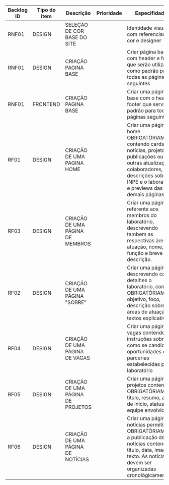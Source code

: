 | Backlog ID | Tipo do item | Descrição                         | Prioridade | Especifidades                                                                                                                                                                                         | Pontuação | Status   | Sprint designada  |
|------------|--------------|-----------------------------------|------------|-------------------------------------------------------------------------------------------------------------------------------------------------------------------------------------------------------|-----------|----------|-------------------|
| RNF01      | DESIGN       | SELEÇÃO DE COR BASE DO SITE       |            | Identidade visual com referencias de cor e designer                                                                                                                                                   | 1         | Relizado | Sprint 1          |
| RNF01      | DESIGN       | CRIAÇÃO PAGINA BASE               |            | Criar página base com header e footer que serão utilizados como padrão para todas as páginas seguintes                                                                                                | 2         | 70.00%   | Sprint 1          |
| RNF01      | FRONTEND     | CRIAÇÃO PAGINA BASE               |            | Criar uma página base com o header e footer que servirá de padrão para todas as páginas seguintes                                                                                                     | 4         | 30.00%   | Sprint 1          |
| RF01       | DESIGN       | CRIAÇÂO DE UMA PAGINA HOME        |            | Criar uma página home OBRIGATÓRIAMENTE contendo cards de notícias, projeto, publicações ou outras atualizações, colaboradores, descrições sobre o INPE e o laboratório e previews das demais páginas. | 5         | 20.00%   | Sprint 1          |
| RF03       | DESIGN       | CRIAÇÃO DE UMA PÁGINA DE MEMBROS  |            | Criar uma página referente aos membros do laboratório, descrevendo tambem as respectivas àreas de atuação, nome, foto, função e breve descrição.                                                      | 3         | Pendente | Sprint 1          |
| RF02       | DESIGN       | CRIAÇÃO DE UMA PÁGINA "SOBRE"     |            | Criar uma página descrevendo com detalhes o laboratório, contendo OBRIGATÓRIAMENTE objetivo, foco, descrição sobre as àreas de atuação e textos explicativos                                          | 2         | Pendente | Sprint 1          |
| RF04       | DESIGN       | CRIAÇÃO DE UMA PÁGINA DE VAGAS    |            | Criar uma página de vagas contendo instruções sobre como se candidatar, oportunidades e parcerias estabelecidas pelo laboratório                                                                      | 2         | Pendente | Sprint 1          |
| RF05       | DESIGN       | CRIAÇÃO DE UMA PÁGINA DE PROJETOS |            | Criar uma página de projetos contendo OBRIGATÓRIAMENTE título, resumo, ano de início, status e equipe envolvida.                                                                                      | 4         | Pendente | Sprint 1          |
| RF06       | DESIGN       | CRIAÇÃO DE UMA PÁGINA DE NOTÍCIAS |            | Criar uma página de notícias permitindo OBRIGATÓRIAMENTE a publicação de notícias contendo título, data, imagem e texto. As notícias devem ser organizadas cronológicamente                           | 3         | Pendente | Sprint 1          |
